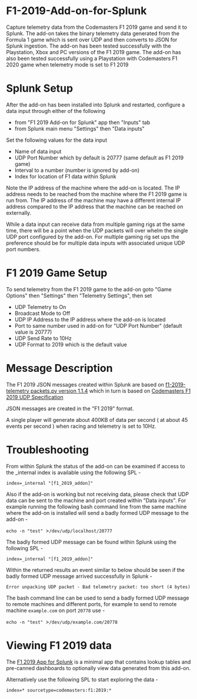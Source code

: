 # F1-2019-Add-on-for-Splunk
Capture telemetry data from the Codemasters F1 2019 game and send it to Splunk. The add-on takes the binary telemetry data generated from the Formula 1 game which is sent over UDP and then converts to JSON for Splunk ingestion.  The add-on has been tested successfully with the Playstation, Xbox and PC versions of the F1 2019 game.  The add-on has also been tested successfully using a Playstation with Codemasters F1 2020 game when telemetry mode is set to F1 2019

Splunk Setup
============

After the add-on has been installed into Splunk and restarted, configure a data input through either of the following

* from "F1 2019 Add-on for Splunk" app then "Inputs" tab
* from Splunk main menu "Settings" then "Data inputs"

Set the following values for the data input

* Name of data input
* UDP Port Number which by default is 20777 (same default as F1 2019 game)
* Interval to a number (number is ignored by add-on)
* Index for location of F1 data within Splunk

Note the IP address of the machine where the add-on is located. The IP address needs to be reached from the machine where the F1 2019 game is run from. The IP address of the machine may have a different internal IP address compared to the IP address that the machine can be reached on externally.

While a data input can receive data from multiple gaming rigs at the same time, there will be a point when the UDP packets will over whelm the single UDP port configured by the add-on. For multiple gaming rig set ups the preference should be for multiple data inputs with associated unique UDP port numbers.

F1 2019 Game Setup
==================

To send telemetry from the F1 2019 game to the add-on goto "Game Options" then "Settings" then "Telemetry Settings", then set

* UDP Telemetry to On
* Broadcast Mode to Off
* UDP IP Address to the IP address where the add-on is located
* Port to same number used in add-on for "UDP Port Number" (default value is 20777)
* UDP Send Rate to 10Hz
* UDP Format to 2019 which is the default value

Message Description
===================

The F1 2019 JSON messages created within Splunk are based on [f1-2019-telemetry packets.py version 1.1.4](https://gitlab.com/reddish/f1-2019-telemetry/-/blob/master/f1_2019_telemetry/packets.py) which in turn is based on [Codemasters F1 2019 UDP Specification](https://forums.codemasters.com/topic/44592-f1-2019-udp-specification/)

JSON messages are created in the "F1 2019" format.

A single player will generate about 400KB of data per second ( at about 45 events per second ) when racing and telemetry is set to 10Hz.

Troubleshooting
===============

From within Splunk the status of the add-on can be examined if access to the _internal index is available using the following SPL -

`index=_internal "[f1_2019_addon]"`

Also if the add-on is working but not receiving data, please check that UDP data can be sent to the machine and port created within "Data inputs". For example running the following bash command line from the same machine where the add-on is installed will send a badly formed UDP message to the add-on -

`echo -n "test" `>`/dev/udp/localhost/20777`

The badly formed UDP message can be found within Splunk using the following SPL -

`index=_internal "[f1_2019_addon]"`

Within the returned results an event similar to below should be seen if the badly formed UDP message arrived successfully in Splunk -

`Error unpacking UDP packet - Bad telemetry packet: too short (4 bytes)`

The bash command line can be used to send a badly formed UDP message to remote machines and different ports, for example to send to remote machine `example.com` on port `20778` use -

`echo -n "test" `>`/dev/udp/example.com/20778`

Viewing F1 2019 data
====================

The [F1 2019 App for Splunk](https://splunkbase.splunk.com/app/4915/) is a minimal app that contains lookup tables and pre-canned dashboards to optionally view data generated from this add-on.

Alternatively use the following SPL to start exploring the data -

`index=* sourcetype=codemasters:f1:2019:*`
